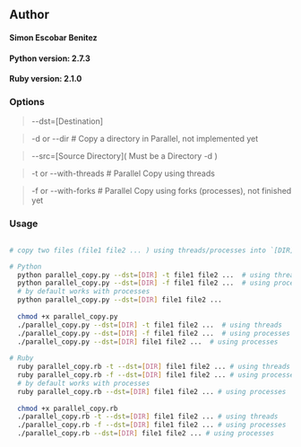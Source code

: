 ## Author
#### Simon Escobar Benitez

#### Python version: 2.7.3
#### Ruby version: 2.1.0

### Options
> --dst=[Destination]

> -d or --dir # Copy a directory in Parallel, not implemented yet

> --src=\[Source Directory\]( Must be a Directory -d )

> -t or --with-threads # Parallel Copy using threads

> -f or --with-forks # Parallel Copy using forks (processes), not finished yet

### Usage
```bash

# copy two files (file1 file2 ... ) using threads/processes into `[DIR]` directory

# Python
  python parallel_copy.py --dst=[DIR] -t file1 file2 ...  # using threads
  python parallel_copy.py --dst=[DIR] -f file1 file2 ...  # using processes
  # by default works with processes
  python parallel_copy.py --dst=[DIR] file1 file2 ...
  
  chmod +x parallel_copy.py
  ./parallel_copy.py --dst=[DIR] -t file1 file2 ...  # using threads
  ./parallel_copy.py --dst=[DIR] -f file1 file2 ...  # using processes
  ./parallel_copy.py --dst=[DIR] file1 file2 ...  # using processes
  
# Ruby
  ruby parallel_copy.rb -t --dst=[DIR] file1 file2 ... # using threads
  ruby parallel_copy.rb -f --dst=[DIR] file1 file2 ... # using processes
  # by default works with processes
  ruby parallel_copy.rb --dst=[DIR] file1 file2 ... # using processes
  
  chmod +x parallel_copy.rb
  ./parallel_copy.rb -t --dst=[DIR] file1 file2 ... # using threads
  ./parallel_copy.rb -f --dst=[DIR] file1 file2 ... # using processes
  ./parallel_copy.rb --dst=[DIR] file1 file2 ... # using processes

```
